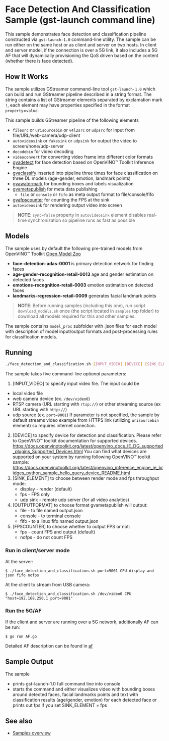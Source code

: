 # Face Detection And Classification Sample (gst-launch command line)

This sample demonstrates face detection and classification pipeline constructed via `gst-launch-1.0` command-line utility. The sample can be run either on the same host or as client and server on two hosts.
In client and server model, if the connection is over a 5G link, it also includes a 5G AF that will dynamically provisioning the QoS driven based on the content (whether there is face detected).

## How It Works
The sample utilizes GStreamer command-line tool `gst-launch-1.0` which can build and run GStreamer pipeline described in a string format.
The string contains a list of GStreamer elements separated by exclamation mark `!`, each element may have properties specified in the format `property`=`value`.

This sample builds GStreamer pipeline of the following elements
* `filesrc` or `urisourcebin` or `v4l2src` or `udpsrc` for input from file/URL/web-camera/udp-client
* `autovideosink` or `fakesink` or `udpsink` for output the video to screen/none/udp-server
* `decodebin` for video decoding
* `videoconvert` for converting video frame into different color formats
* [gvadetect](https://dlstreamer.github.io/elements/gvadetect.html) for face detection based on OpenVINO™ Toolkit Inference Engine
* [gvaclassify](https://dlstreamer.github.io/elements/gvaclassify.html) inserted into pipeline three times for face classification on three DL models (age-gender, emotion, landmark points)
* [gvawatermark](https://dlstreamer.github.io/elements/gvawatermark.html) for bounding boxes and labels visualization
* [gvametapublish](https://dlstreamer.github.io/elements/gvametapublish.html) for meta data publishing
  - `file` or `console` or `fifo` as meta output format to file/console/fifo
* [gvafpscounter](https://dlstreamer.github.io/elements/gvafpscounter.html) for counting the FPS at the sink
* `autovideosink` for rendering output video into screen
> **NOTE**: `sync=false` property in `autovideosink` element disables real-time synchronization so pipeline runs as fast as possible

## Models

The sample uses by default the following pre-trained models from OpenVINO™ Toolkit [Open Model Zoo](https://github.com/openvinotoolkit/open_model_zoo)
*   __face-detection-adas-0001__ is primary detection network for finding faces
*   __age-gender-recognition-retail-0013__ age and gender estimation on detected faces
*   __emotions-recognition-retail-0003__ emotion estimation on detected faces
*   __landmarks-regression-retail-0009__ generates facial landmark points

> **NOTE**: Before running samples (including this one), run script `download_models.sh` once (the script located in `samples` top folder) to download all models required for this and other samples.

The sample contains `model_proc` subfolder with .json files for each model with description of model input/output formats and post-processing rules for classification models.

## Running

```sh
./face_detection_and_classification.sh [INPUT_VIDEO] [DEVICE] [SINK_ELEMENT] [OUTPUTFORMAT] [FPSCOUNTER]
```
The sample takes five command-line *optional* parameters:
1. [INPUT_VIDEO] to specify input video file.
The input could be
* local video file
* web camera device (ex. `/dev/video0`)
* RTSP camera (URL starting with `rtsp://`) or other streaming source (ex URL starting with `http://`)
* udp source (ex. `port=9001`)
If parameter is not specified, the sample by default streams video example from HTTPS link (utilizing `urisourcebin` element) so requires internet conection.
2. [DEVICE] to specify device for detection and classification.
        Please refer to OpenVINO™ toolkit documentation for supported devices.
        https://docs.openvinotoolkit.org/latest/openvino_docs_IE_DG_supported_plugins_Supported_Devices.html
        You can find what devices are supported on your system by running following OpenVINO™ toolkit sample:
        https://docs.openvinotoolkit.org/latest/openvino_inference_engine_ie_bridges_python_sample_hello_query_device_README.html
3. [SINK_ELEMENT] to choose between render mode and fps throughput mode:
    * display - render (default)
    * fps - FPS only
    * udp sink - remote udp server (for all video analytics)
4. [OUTPUTFORMAT] to choose format gvametapublish will output:
    * file - to file named output.json
    * console - to terminal console
    * fifo - to a linux fifo named output.json
5. [FPSCOUNTER] to choose whether to output FPS or not:
    * fps - count FPS and output (default)
    * nofps - do not count FPS

### Run in client/server mode

At the server:
```
$ ./face_detection_and_classification.sh port=9001 CPU display-and-json fifo nofps
```

At the client to stream from USB camera:
```
$ ./face_detection_and_classification.sh /dev/video0 CPU "host=192.168.250.1 port=9001"
```

### Run the 5G/AF

If the client and server are running over a 5G network, additionally AF can be run:

```
$ go run AF.go
```
Detailed AF description can be found in [af](https://github.com/joshuazhu78/af)

## Sample Output

The sample
* prints gst-launch-1.0 full command line into console
* starts the command and either visualizes video with bounding boxes around detected faces, facial landmarks points and text with classification results (age/gender, emotion) for each detected face or
prints out fps if you set SINK_ELEMENT = fps

## See also
* [Samples overview](../../README.md)
